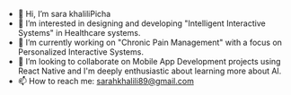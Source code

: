 - 👋 Hi, I’m sara khaliliPicha
- 👀 I’m interested in designing and developing "Intelligent Interactive Systems" in Healthcare systems.
- 🌱 I’m currently working on "Chronic Pain Management" with a focus on Personalized Interactive Systems.
- 💞️ I’m looking to collaborate on Mobile App Development projects using React Native and I'm deeply enthusiastic about learning more about AI.
- 📫 How to reach me: sarahkhalili89@gmail.com

<!---
sarakhalili/sarakhalili is a ✨ special ✨ repository because its `README.md` (this file) appears on your GitHub profile.
You can click the Preview link to take a look at your changes.
--->
